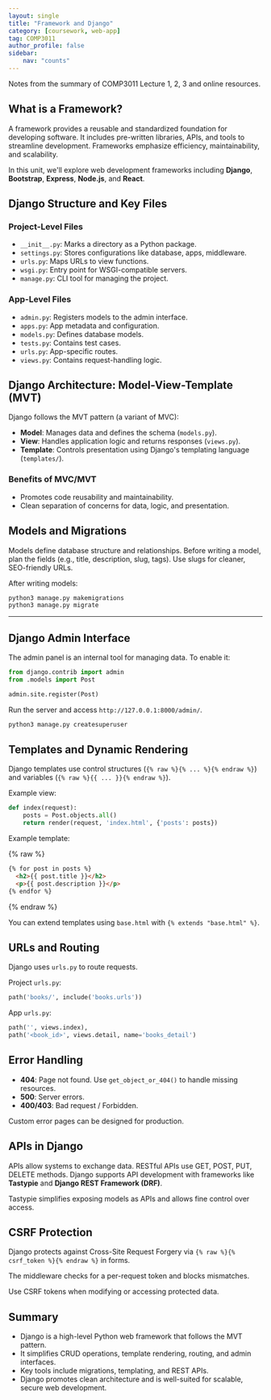 ```yaml
---
layout: single
title: "Framework and Django"
category: [coursework, web-app]
tag: COMP3011
author_profile: false
sidebar:
    nav: "counts"
---
```


Notes from the summary of COMP3011 Lecture 1, 2, 3 and online resources.

## What is a Framework?  
A framework provides a reusable and standardized foundation for developing software.
It includes pre-written libraries, APIs, and tools to streamline development.
Frameworks emphasize efficiency, maintainability, and scalability.

In this unit, we'll explore web development frameworks including **Django**, **Bootstrap**, **Express**, **Node.js**, and **React**.


## Django Structure and Key Files

### Project-Level Files

- `__init__.py`: Marks a directory as a Python package.
- `settings.py`: Stores configurations like database, apps, middleware.
- `urls.py`: Maps URLs to view functions.
- `wsgi.py`: Entry point for WSGI-compatible servers.
- `manage.py`: CLI tool for managing the project.

### App-Level Files

- `admin.py`: Registers models to the admin interface.
- `apps.py`: App metadata and configuration.
- `models.py`: Defines database models.
- `tests.py`: Contains test cases.
- `urls.py`: App-specific routes.
- `views.py`: Contains request-handling logic.


## Django Architecture: Model-View-Template (MVT)

Django follows the MVT pattern (a variant of MVC):

- **Model**: Manages data and defines the schema (`models.py`).
- **View**: Handles application logic and returns responses (`views.py`).
- **Template**: Controls presentation using Django's templating language (`templates/`).

### Benefits of MVC/MVT

- Promotes code reusability and maintainability.
- Clean separation of concerns for data, logic, and presentation.


## Models and Migrations

Models define database structure and relationships. Before writing a model, plan the fields (e.g., title, description, slug, tags). Use slugs for cleaner, SEO-friendly URLs.

After writing models:

```bash
python3 manage.py makemigrations
python3 manage.py migrate
```

---

## Django Admin Interface

The admin panel is an internal tool for managing data. To enable it:

```python
from django.contrib import admin
from .models import Post

admin.site.register(Post)
```

Run the server and access `http://127.0.0.1:8000/admin/`.

```bash
python3 manage.py createsuperuser
```


## Templates and Dynamic Rendering

Django templates use control structures (`{% raw %}{% ... %}{% endraw %}`) and variables (`{% raw %}{{ ... }}{% endraw %}`).

Example view:

```python
def index(request):
    posts = Post.objects.all()
    return render(request, 'index.html', {'posts': posts})
```

Example template:

{% raw %}
```html
{% for post in posts %}
  <h2>{{ post.title }}</h2>
  <p>{{ post.description }}</p>
{% endfor %}
```
{% endraw %}

You can extend templates using `base.html` with `{% extends "base.html" %}`.


## URLs and Routing

Django uses `urls.py` to route requests.

Project `urls.py`:

```python
path('books/', include('books.urls'))
```

App `urls.py`:

```python
path('', views.index),
path('<book_id>', views.detail, name='books_detail')
```


## Error Handling

- **404**: Page not found. Use `get_object_or_404()` to handle missing resources.
- **500**: Server errors.
- **400/403**: Bad request / Forbidden.

Custom error pages can be designed for production.


## APIs in Django

APIs allow systems to exchange data. RESTful APIs use GET, POST, PUT, DELETE methods. Django supports API development with frameworks like **Tastypie** and **Django REST Framework (DRF)**.

Tastypie simplifies exposing models as APIs and allows fine control over access.


## CSRF Protection

Django protects against Cross-Site Request Forgery via `{% raw %}{% csrf_token %}{% endraw %}` in forms.

The middleware checks for a per-request token and blocks mismatches.

Use CSRF tokens when modifying or accessing protected data.


## Summary

- Django is a high-level Python web framework that follows the MVT pattern.
- It simplifies CRUD operations, template rendering, routing, and admin interfaces.
- Key tools include migrations, templating, and REST APIs.
- Django promotes clean architecture and is well-suited for scalable, secure web development.


